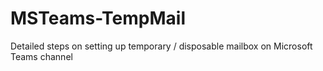 # MSTeams-TempMail
Detailed steps on setting up temporary / disposable mailbox on Microsoft Teams channel
